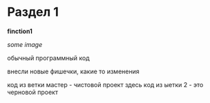 # Раздел 1

**finction1**

*some image*

обычный программный код

внесли новые фишечки, какие то изменения

код из ветки мастер - чистовой проект
здесь код из ыетки 2 - это черновой проект

